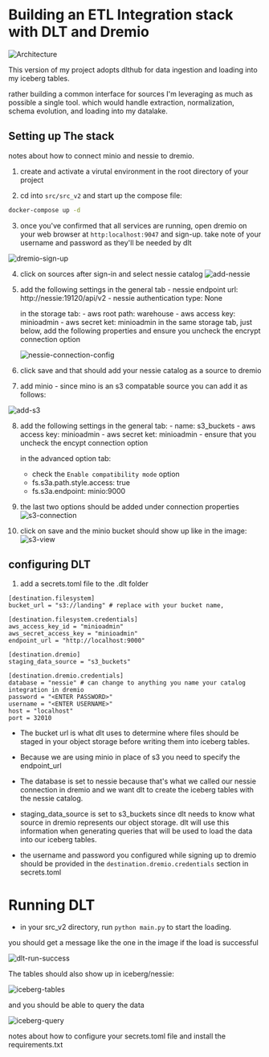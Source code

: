 # Building an ETL Integration stack with DLT and Dremio

![Architecture](../../docs/assets/v2-archi.png)

This version of my project adopts dlthub for data ingestion and loading into my iceberg tables.

rather building a common interface for sources I'm leveraging as much as possible a single tool. which would handle extraction, normalization, schema evolution, and loading into my datalake.

## Setting up The stack

notes about how to connect minio and nessie to dremio.
1. create and activate a virutal environment in the root directory of your project

2. cd into `src/src_v2` and start up the compose file:
```bash
docker-compose up -d
```

3. once you've confirmed that all services are running, open dremio on your web browser at `http:localhost:9047` and sign-up. take note of your username and password as they'll be needed by dlt

![dremio-sign-up](../../docs/assets/dremio-sign-up.png)

4. click on sources after sign-in and select nessie catalog
![add-nessie](../../docs/assets/add-nessie-source.png)

5. add the following settings
    in the general tab
        - nessie endpoint url: http://nessie:19120/api/v2
        - nessie authentication type: None
    
    in the storage tab:
        - aws root path: warehouse
        - aws access key: minioadmin
        - aws secret ket: minioadmin
    in the same storage tab, just below, add the following properties and ensure you uncheck the encrypt connection option

    ![nessie-connection-config](../../docs/assets/nessie-storage-config.png)

6. click save and that should add your nessie catalog as a source to dremio

7. add minio - since mino is an s3 compatable source you can add it as follows:

![add-s3](../../docs/assets/add-s3-source.png)

8. add the following settings
    in the general tab:
        - name: s3_buckets
        - aws access key: minioadmin
        - aws secret ket: minioadmin
        - ensure that you uncheck the encypt connection option
    
    in the advanced option tab:
    - check the `Enable compatibility mode` option
    - fs.s3a.path.style.access: true
    - fs.s3a.endpoint: minio:9000

9. the last two options should be added under connection properties
![s3-connection](../../docs/assets/s3-connection-properties.png)


10. click on save and the minio bucket should show up like in the image:
![s3-view](../../docs/assets/bucket-views.png)




## configuring DLT


1. add a secrets.toml file to the .dlt folder

```
[destination.filesystem]
bucket_url = "s3://landing" # replace with your bucket name,

[destination.filesystem.credentials]
aws_access_key_id = "minioadmin"
aws_secret_access_key = "minioadmin"
endpoint_url = "http://localhost:9000"

[destination.dremio]
staging_data_source = "s3_buckets" 

[destination.dremio.credentials]
database = "nessie" # can change to anything you name your catalog integration in dremio
password = "<ENTER PASSWORD>"
username = "<ENTER USERNAME>"
host = "localhost"
port = 32010
```

- The bucket url is what dlt uses to determine where files should be staged in your object storage before writing them into iceberg tables.

- Because we are using minio in place of s3 you need to specify the endpoint_url

- The database is set to nessie because that's what we called our nessie connection in dremio and we want dlt to create the iceberg tables with the nessie catalog.

- staging_data_source is set to s3_buckets since dlt needs to know what source in dremio represents our object storage. dlt will use this information when generating queries that will be used to load the data into our iceberg tables.

- the username and password you configured while signing up to dremio should be provided in the `destination.dremio.credentials` section in secrets.toml


# Running DLT

- in your src_v2 directory, run `python main.py` to start the loading.

you should get a message like the one in the image if the load is successful

![dlt-run-success](../../docs/assets/successful-run.png)

The tables should also show up in iceberg/nessie:

![iceberg-tables](../../docs/assets/iceberg-tables.png)

and you should be able to query the data

![iceberg-query](../../docs/assets/query-iceberg.png)


notes about how to configure your secrets.toml file and install the requirements.txt